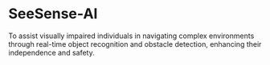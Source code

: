 # SeeSense-AI
To assist visually impaired individuals in navigating complex environments through real-time object recognition and obstacle detection, enhancing their independence and safety.
